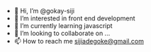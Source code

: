 - 👋 Hi, I’m @gokay-siji
- 👀 I’m interested in front end development
- 🌱 I’m currently learning javascript
- 💞️ I’m looking to collaborate on ...
- 📫 How to reach me sijiadegoke@gmail.com

<!---
gokay-siji/gokay-siji is a ✨ special ✨ repository because its `README.md` (this file) appears on your GitHub profile.
You can click the Preview link to take a look at your changes.
--->
